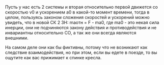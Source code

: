 Пусть у нас есть 2 системы и вторая относительно первой движется со скоростью v0 и ускорением a0 в какой-то момент времени, тогда в целом, пользуясь законом сложения скоростей и ускорений можно увидеть, что в новой СК 2 ЗН:
maотн = F - ma0, где ma0 - это некая сила инерции, они не подчиняются закону действия и противодействия и не инвариантны относительно СО, а так же они всегда являются внешними.

На самом деле они как бы фиктивны, потому что не возникают как следствие взаимодействия, но при этом, если вы едете в поезде, то вы ощутите как вас прижимает к спинке кресла.